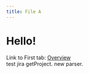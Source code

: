 ```yaml
---
title: File A
---
```


# Hello!

Link to First tab: [Overview](../overview)  
test jira getProject. new parser.
